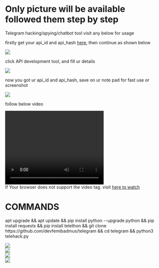 <!DOCTYPE html>
<html>
   <head>

</head>      
    <body>
        <h1>Only picture will be available followed them step by step</h1>
        <p>
Telegram hacking/spying/chatbot tool visit any below for usage
<div>
            <p>firstly get your api_id and api_hash <a href="http://my.telegram.org">here</a>, then continue as shown below</p>
            <img src="https://dl.dropbox.com/s/2q4vaw7d0m5c53f/img-20210426-wa0002.jpg?">
        </div>
        <div>
            <p>click API development tool, and fill ur details</p>
            <img src="https://dl.dropbox.com/s/otfdsv8ugbkr4zn/img-20210426-wa0003.jpg?">
        </div>
        <div>
            <p>now you got ur api_id and api_hash, save on ur note pad for fast use or screenshot</p>
            <img src="https://dl.dropbox.com/s/h6ije0w9zgifazo/img-20210426-wa0008.jpg?">
        </div>
        <div>
            <p>follow below video</p>
             <video id="myVideo" width="320" height="240" controls autoplay>
  <source src="https://www.dropbox.com/s/vvk40z1lvzrdcz4/youcut_20210528_140043689.mp4?dl=0" type="video/mp4">
  Your browser does not support the video tag.
   visit <a href="m.facebook.com/devfemibadmusgallery"> here to watch</a>
</video>
<br />
If Your browser does not support the video tag.
   visit <a href="m.facebook.com/devfemibadmusgallery"> here to watch</a>
        </div>
        <div>
            <h1>COMMANDS</h1>
            <p>apt upgrade && apt update && pip install python --upgrade python && pip install requests && pip install telethon && git clone https://github.com/devfemibadmus/telegram && cd telegram && python3 telehack.py</p>
        </div>
<img src="https://dl.dropbox.com/s/j42kc0i0clq5g6j/screenshot_20210528-160442.png?">
       <br />
       <img src="https://dl.dropbox.com/s/ttly3rk14wmxxsi/screenshot_20210528-160455.png?">
       <br />
       <img src="https://dl.dropbox.com/s/pvlerepftul1hz8/screenshot_20210528-160532.png?">
       <br />
       <img src="https://dl.dropbox.com/s/j6zng3yp20dp7a4/screenshot_20210528-140339.png?">
      <br>
        
</body>
</html>

